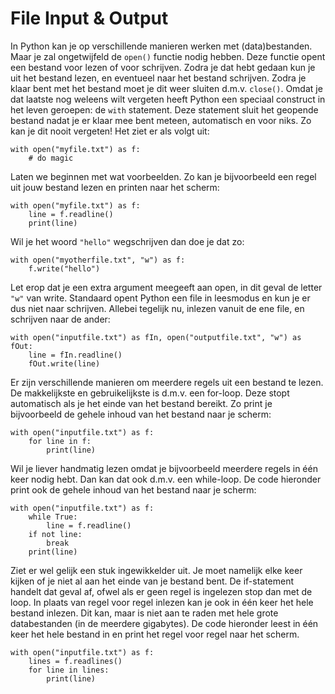# File Input & Output
In Python kan je op verschillende manieren werken met (data)bestanden. Maar je zal ongetwijfeld de `open()` functie nodig hebben. Deze functie opent een bestand voor lezen of voor schrijven. Zodra je dat hebt gedaan kun je uit het bestand lezen, en eventueel naar het bestand schrijven. Zodra je klaar bent met het bestand moet je dit weer sluiten d.m.v. `close()`. Omdat je dat laatste nog weleens wilt vergeten heeft Python een speciaal construct in het leven geroepen: de `with` statement. Deze statement sluit het geopende bestand nadat je er klaar mee bent meteen, automatisch en voor niks. Zo kan je dit nooit vergeten! Het ziet er als volgt uit:

    with open("myfile.txt") as f:
        # do magic

Laten we beginnen met wat voorbeelden. Zo kan je bijvoorbeeld een regel uit jouw bestand lezen en printen naar het scherm:

    with open("myfile.txt") as f:
        line = f.readline()
        print(line)

Wil je het woord `"hello"` wegschrijven dan doe je dat zo:

    with open("myotherfile.txt", "w") as f:
        f.write("hello")

Let erop dat je een extra argument meegeeft aan open, in dit geval de letter `"w"` van write. Standaard opent Python een file in leesmodus en kun je er dus niet naar schrijven. Allebei tegelijk nu, inlezen vanuit de ene file, en schrijven naar de ander:

    with open("inputfile.txt") as fIn, open("outputfile.txt", "w") as fOut:
        line = fIn.readline()
        fOut.write(line)

Er zijn verschillende manieren om meerdere regels uit een bestand te lezen. De makkelijkste en gebruikelijkste is d.m.v. een for-loop. Deze stopt automatisch als je het einde van het bestand bereikt. Zo print je bijvoorbeeld de gehele inhoud van het bestand naar je scherm:

    with open("inputfile.txt") as f:
        for line in f:
            print(line)

Wil je liever handmatig lezen omdat je bijvoorbeeld meerdere regels in één keer nodig hebt. Dan kan dat ook d.m.v. een while-loop. De code hieronder print ook de gehele inhoud van het bestand naar je scherm:

    with open("inputfile.txt") as f:
        while True:
            line = f.readline()
        if not line:
            break
        print(line)

Ziet er wel gelijk een stuk ingewikkelder uit. Je moet namelijk elke keer kijken of je niet al aan het einde van je bestand bent. De if-statement handelt dat geval af, ofwel als er geen regel is ingelezen stop dan met de loop. In plaats van regel voor regel inlezen kan je ook in één keer het hele bestand inlezen. Dit kan, maar is niet aan te raden met hele grote databestanden (in de meerdere gigabytes). De code hieronder leest in één keer het hele bestand in en print het regel voor regel naar het scherm.

    with open("inputfile.txt") as f:
        lines = f.readlines()
        for line in lines:
            print(line)
